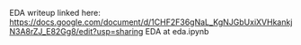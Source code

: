 EDA writeup linked here: https://docs.google.com/document/d/1CHF2F36gNaL_KgNJGbUxiXVHkankjN3A8rZJ_E82Gg8/edit?usp=sharing
EDA at eda.ipynb
